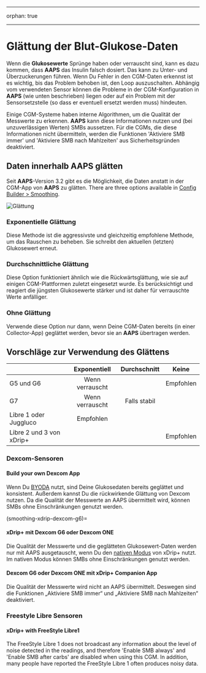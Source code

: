 - - -
orphan: true
- - -

# Glättung der Blut-Glukose-Daten

Wenn die **Glukosewerte** Sprünge haben oder verrauscht sind, kann es dazu kommen, dass **AAPS** das Insulin falsch dosiert. Das kann zu Unter- und Überzuckerungen führen. Wenn Du Fehler in den CGM-Daten erkennst ist es wichtig, bis das Problem behoben ist, den Loop auszuschalten. Abhängig vom verwendeten Sensor können die Probleme in der CGM-Konfiguration in **AAPS** (wie unten beschrieben) liegen oder auf ein Problem mit der Sensorsetzstelle (so dass er eventuell ersetzt werden muss) hindeuten.

Einige CGM-Systeme haben interne Algorithmen, um die Qualität der Messwerte zu erkennen. **AAPS** kann diese Informationen nutzen und (bei unzuverlässigen Werten) SMBs aussetzen. Für die CGMs, die diese Informationen nicht übermitteln, werden die Funktionen 'Aktiviere SMB immer' und 'Aktiviere SMB nach Mahlzeiten' aus Sicherheitsgründen deaktiviert.

## Daten innerhalb AAPS glätten

Seit **AAPS**-Version 3.2 gibt es die Möglichkeit, die Daten anstatt in der CGM-App von **AAPS** zu glätten. There are three options available in [Config Builder > Smoothing](../SettingUpAaps/ConfigBuilder.md).

![Glättung](../images/ConfBuild_Smoothing.png)

### Exponentielle Glättung

Diese Methode ist die aggressivste und gleichzeitig empfohlene Methode, um das Rauschen zu beheben. Sie schreibt den aktuellen (letzten) Glukosewert erneut.

### Durchschnittliche Glättung

Diese Option funktioniert ähnlich wie die Rückwärtsglättung, wie sie auf einigen CGM-Plattformen zuletzt eingesetzt wurde. Es berücksichtigt und reagiert die jüngsten Glukosewerte stärker und ist daher für verrauschte Werte anfälliger.

### Ohne Glättung

Verwende diese Option nur dann, wenn Deine CGM-Daten bereits (in einer Collector-App) geglättet werden, bevor sie an **AAPS** übertragen werden.

## Vorschläge zur Verwendung des Glättens

|                          |  Exponentiell   | Durchschnitt |   Keine   |
| ------------------------ |:---------------:|:------------:|:---------:|
| G5 und G6                | Wenn verrauscht |              | Empfohlen |
| G7                       | Wenn verrauscht | Falls stabil |           |
| Libre 1 oder Juggluco    |    Empfohlen    |              |           |
| Libre 2 und 3 von xDrip+ |                 |              | Empfohlen |

### Dexcom-Sensoren

#### Build your own Dexcom App
Wenn Du [BYODA](#DexcomG6-if-using-g6-with-build-your-own-dexcom-app) nutzt, sind Deine Glukosedaten bereits geglättet und konsistent. Außerdem kannst Du die rückwirkende Glättung von Dexcom nutzen. Da die Qualität der Messwerte an AAPS übermittelt wird, können SMBs ohne Einschränkungen genutzt werden.

(smoothing-xdrip-dexcom-g6)=
#### xDrip+ mit Dexcom G6 oder Dexcom ONE
Die Qualität der Messwerte und die geglätteten Glukosewert-Daten werden nur mit AAPS ausgetauscht, wenn Du den [nativen Modus](https://navid200.github.io/xDrip/docs/Native-Algorithm) von xDrip+ nutzt. Im nativen Modus können SMBs ohne Einschränkungen genutzt werden.

#### Dexcom G6 oder Dexcom ONE mit xDrip+ Companion App
Die Qualität der Messwerte wird nicht an AAPS übermittelt. Deswegen sind die Funktionen „Aktiviere SMB immer“ und „Aktiviere SMB nach Mahlzeiten“ deaktiviert.

### Freestyle Libre Sensoren

#### xDrip+ with FreeStyle Libre1
The FreeStyle Libre 1 does not broadcast any information about the level of noise detected in the readings, and therefore 'Enable SMB always' and 'Enable SMB after carbs' are disabled when using this CGM. In addition, many people have reported the FreeStyle Libre 1 often produces noisy data.
